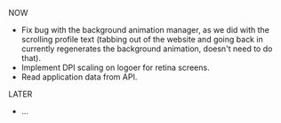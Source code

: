 NOW
- Fix bug with the background animation manager, as we did with the scrolling profile text (tabbing out of the website and going back in currently regenerates the background animation, doesn't need to do that).
- Implement DPI scaling on logoer for retina screens.
- Read application data from API.

LATER
- ...
